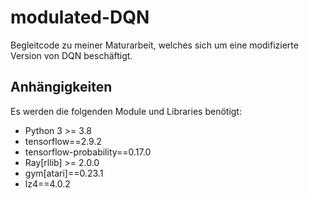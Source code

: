 # modulated-DQN
Begleitcode zu meiner Maturarbeit, welches sich um eine modifizierte Version von DQN beschäftigt.

## Anhängigkeiten
Es werden die folgenden Module und Libraries benötigt:
- Python 3 >= 3.8
- tensorflow==2.9.2
- tensorflow-probability==0.17.0
- Ray[rllib] >= 2.0.0
- gym[atari]==0.23.1
- lz4==4.0.2
